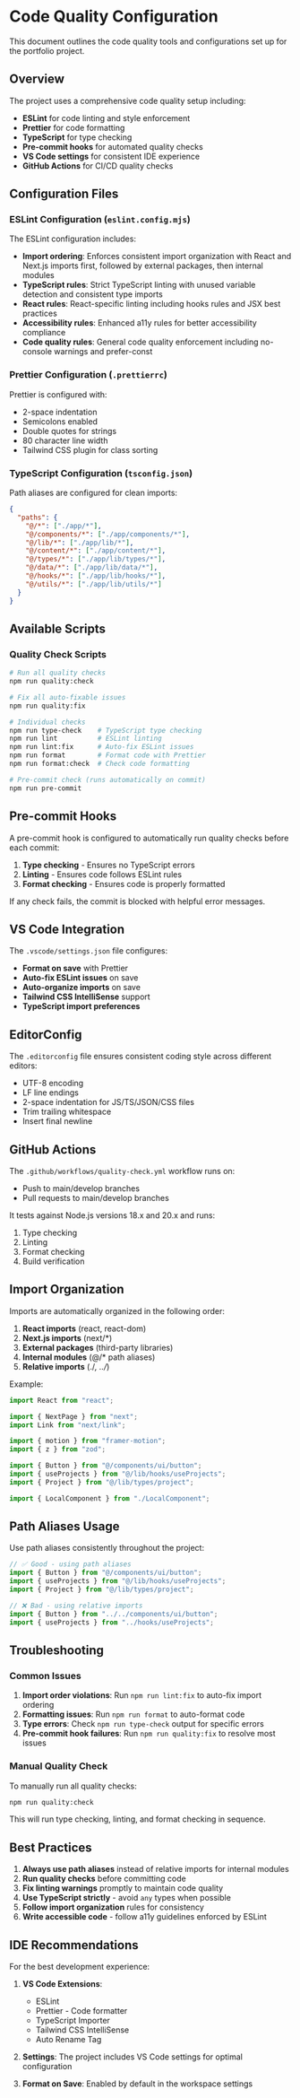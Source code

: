 # Code Quality Configuration

This document outlines the code quality tools and configurations set up for the portfolio project.

## Overview

The project uses a comprehensive code quality setup including:

- **ESLint** for code linting and style enforcement
- **Prettier** for code formatting
- **TypeScript** for type checking
- **Pre-commit hooks** for automated quality checks
- **VS Code settings** for consistent IDE experience
- **GitHub Actions** for CI/CD quality checks

## Configuration Files

### ESLint Configuration (`eslint.config.mjs`)

The ESLint configuration includes:

- **Import ordering**: Enforces consistent import organization with React and Next.js imports first, followed by external packages, then internal modules
- **TypeScript rules**: Strict TypeScript linting with unused variable detection and consistent type imports
- **React rules**: React-specific linting including hooks rules and JSX best practices
- **Accessibility rules**: Enhanced a11y rules for better accessibility compliance
- **Code quality rules**: General code quality enforcement including no-console warnings and prefer-const

### Prettier Configuration (`.prettierrc`)

Prettier is configured with:

- 2-space indentation
- Semicolons enabled
- Double quotes for strings
- 80 character line width
- Tailwind CSS plugin for class sorting

### TypeScript Configuration (`tsconfig.json`)

Path aliases are configured for clean imports:

```json
{
  "paths": {
    "@/*": ["./app/*"],
    "@/components/*": ["./app/components/*"],
    "@/lib/*": ["./app/lib/*"],
    "@/content/*": ["./app/content/*"],
    "@/types/*": ["./app/lib/types/*"],
    "@/data/*": ["./app/lib/data/*"],
    "@/hooks/*": ["./app/lib/hooks/*"],
    "@/utils/*": ["./app/lib/utils/*"]
  }
}
```

## Available Scripts

### Quality Check Scripts

```bash
# Run all quality checks
npm run quality:check

# Fix all auto-fixable issues
npm run quality:fix

# Individual checks
npm run type-check    # TypeScript type checking
npm run lint          # ESLint linting
npm run lint:fix      # Auto-fix ESLint issues
npm run format        # Format code with Prettier
npm run format:check  # Check code formatting

# Pre-commit check (runs automatically on commit)
npm run pre-commit
```

## Pre-commit Hooks

A pre-commit hook is configured to automatically run quality checks before each commit:

1. **Type checking** - Ensures no TypeScript errors
2. **Linting** - Ensures code follows ESLint rules
3. **Format checking** - Ensures code is properly formatted

If any check fails, the commit is blocked with helpful error messages.

## VS Code Integration

The `.vscode/settings.json` file configures:

- **Format on save** with Prettier
- **Auto-fix ESLint issues** on save
- **Auto-organize imports** on save
- **Tailwind CSS IntelliSense** support
- **TypeScript import preferences**

## EditorConfig

The `.editorconfig` file ensures consistent coding style across different editors:

- UTF-8 encoding
- LF line endings
- 2-space indentation for JS/TS/JSON/CSS files
- Trim trailing whitespace
- Insert final newline

## GitHub Actions

The `.github/workflows/quality-check.yml` workflow runs on:

- Push to main/develop branches
- Pull requests to main/develop branches

It tests against Node.js versions 18.x and 20.x and runs:

1. Type checking
2. Linting
3. Format checking
4. Build verification

## Import Organization

Imports are automatically organized in the following order:

1. **React imports** (react, react-dom)
2. **Next.js imports** (next/\*)
3. **External packages** (third-party libraries)
4. **Internal modules** (@/\* path aliases)
5. **Relative imports** (./_, ../_)

Example:

```typescript
import React from "react";

import { NextPage } from "next";
import Link from "next/link";

import { motion } from "framer-motion";
import { z } from "zod";

import { Button } from "@/components/ui/button";
import { useProjects } from "@/lib/hooks/useProjects";
import { Project } from "@/lib/types/project";

import { LocalComponent } from "./LocalComponent";
```

## Path Aliases Usage

Use path aliases consistently throughout the project:

```typescript
// ✅ Good - using path aliases
import { Button } from "@/components/ui/button";
import { useProjects } from "@/lib/hooks/useProjects";
import { Project } from "@/lib/types/project";

// ❌ Bad - using relative imports
import { Button } from "../../components/ui/button";
import { useProjects } from "../hooks/useProjects";
```

## Troubleshooting

### Common Issues

1. **Import order violations**: Run `npm run lint:fix` to auto-fix import ordering
2. **Formatting issues**: Run `npm run format` to auto-format code
3. **Type errors**: Check `npm run type-check` output for specific errors
4. **Pre-commit hook failures**: Run `npm run quality:fix` to resolve most issues

### Manual Quality Check

To manually run all quality checks:

```bash
npm run quality:check
```

This will run type checking, linting, and format checking in sequence.

## Best Practices

1. **Always use path aliases** instead of relative imports for internal modules
2. **Run quality checks** before committing code
3. **Fix linting warnings** promptly to maintain code quality
4. **Use TypeScript strictly** - avoid `any` types when possible
5. **Follow import organization** rules for consistency
6. **Write accessible code** - follow a11y guidelines enforced by ESLint

## IDE Recommendations

For the best development experience:

1. **VS Code Extensions**:
   - ESLint
   - Prettier - Code formatter
   - TypeScript Importer
   - Tailwind CSS IntelliSense
   - Auto Rename Tag

2. **Settings**: The project includes VS Code settings for optimal configuration

3. **Format on Save**: Enabled by default in the workspace settings
